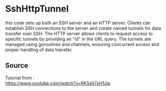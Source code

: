 # SshHttpTunnel
 this code sets up both an SSH server and an HTTP server. Clients can establish SSH connections to the server and create named tunnels for data transfer over SSH. The HTTP server allows clients to request access to specific tunnels by providing an "id" in the URL query. The tunnels are managed using goroutines and channels, ensuring concurrent access and proper handling of data transfer.

## Source
Tutorial from : <br>
https://www.youtube.com/watch?v=RK5xh7xH1Jw